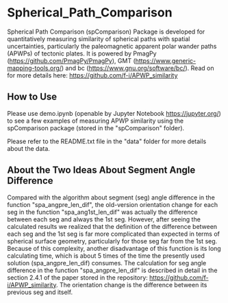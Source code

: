 # Spherical_Path_Comparison
Spherical Path Comparison (spComparison) Package is developed for quantitatively
measuring similarity of spherical paths with spatial uncertainties, particularly
the paleomagnetic apparent polar wander paths (APWPs) of tectonic plates. It is
powered by PmagPy (https://github.com/PmagPy/PmagPy), GMT
(https://www.generic-mapping-tools.org/) and bc
(https://www.gnu.org/software/bc/). Read on for more details here:
https://github.com/f-i/APWP_similarity

## How to Use
Please use demo.ipynb (openable by Jupyter Notebook https://jupyter.org/) to
see a few examples of measuring APWP similarity using the spComparison package
(stored in the "spComparison" folder).

Please refer to the README.txt file in the "data" folder for more details about
the data.

## About the Two Ideas About Segment Angle Difference
Compared with the algorithm about segment (seg) angle difference in the function
"spa_angpre_len_dif", the old-version orientation change for each seg in the
function "spa_ang1st_len_dif" was actually the difference between each seg and
always the 1st seg. However, after seeing the calculated results we realized
that the definition of the difference between each seg and the 1st seg is far
more complicated than expected in terms of spherical surface geometry,
particularly for those seg far from the 1st seg. Because of this complexity,
another disadvantage of this function is its long calculating time, which is
about 5 times of the time the presently used solution (spa_angpre_len_dif)
consumes. The calculation for seg angle difference in the function
"spa_angpre_len_dif" is described in detail in the section 2.4.1 of the paper
stored in the repository: https://github.com/f-i/APWP_similarity. The
orientation change is the difference between its previous seg and itself.

[//]: # (# Related Algorithms)

[//]: # (## The Idea Behind the Function "spa_ang1st_len_dif")

[//]: # (* Angle between two DIRECTIONAL geodesics i.e. segments which are with)
[//]: # (  DIRECTIONs in the order of poles' ages, but not necessarily successive displacement ones.)
[//]: # (  Angle between two great circles, i.e. geodesics with no directions,)
[//]: # (  could have 2 solutions at both intersections of the great circles)
[//]: # (  that the two geodesics are on. However, if the two geodesics have directions,)
[//]: # (  the correct angle between them would be just one of the above 2 solutions.)

<!--- ![](fig1directionalGeodesics.png?raw=true) -->
[//]: # (Figure 1: Directional change calculations, for two successive displacement)
[//]: # (segments i.e. directional geodesics, that describe pole wandering like)
[//]: # (Seg<sub>1</sub><sup>'</sup> & Seg<sub>2</sub><sup>'</sup> or)
[//]: # (Seg<sub>2</sub><sup>'</sup> & Seg<sub>3</sub><sup>'</sup>, e.g.)
[//]: # (&Delta;&alpha;<sub>12</sub><sup>'</sup>,)
[//]: # (&Delta;&alpha;<sub>23</sub><sup>'</sup>, and also for two separate segments like)
[//]: # (Seg<sub>1</sub><sup>'</sup> & Seg<sub>3</sub><sup>'</sup>, e.g.)
[//]: # (&Delta;&alpha;<sub>13</sub><sup>'</sup>: [a] Geographical [orthographicprojection];)
[//]: # ([b] Cartesian.)

[//]: # (For example, in Figure 1a, the three segments)
[//]: # (Seg<sub>1</sub><sup>'</sup>, Seg<sub>2</sub><sup>'</sup> and)
[//]: # (Seg<sub>3</sub><sup>'</sup> compose an APWP-like trajectory without pole)
[//]: # (uncertainty shown. Figure 1b is an analogy of these three vectors in Cartesian)
[//]: # (space where the related calculations are more straightforward.)

[//]: # (As we all know, azimuth &alpha;<sub>1</sub> is not equal to azimuth)
[//]: # (&alpha;<sub>1</sub><sup>'</sup>, &alpha;<sub>2</sub> not equal to)
[//]: # (&alpha;<sub>2</sub><sup>'</sup>, and &alpha;<sub>3</sub> not equal to)
[//]: # (&alpha;<sub>3</sub><sup>'</sup>. In terms of directional change of each segment,)
[//]: # (azimuth &Delta;&alpha;<sub>12</sub> is not equal to azimuth)
[//]: # (&Delta;&alpha;<sub>12</sub><sup>'</sup>, &Delta;&alpha;<sub>23</sub> not equal)
[//]: # (to &Delta;&alpha;<sub>23</sub><sup>'</sup>, and &Delta;&alpha;<sub>13</sub>)
[//]: # (not equal to &Delta;&alpha;<sub>13</sub><sup>'</sup>. Although)
[//]: # (&Delta;&alpha;<sub>13</sub> = &Delta;&alpha;<sub>12</sub> +)
[//]: # (&Delta;&alpha;<sub>23</sub>, &Delta;&alpha;<sub>13</sub><sup>'</sup> is not)
[//]: # (equal to the summation of &Delta;&alpha;<sub>12</sub><sup>'</sup> and)
[//]: # (&Delta;&alpha;<sub>23</sub><sup>'</sup>. Calculating a correct)
[//]: # (&Delta;&alpha;<sub>13</sub><sup>'</sup> is complex mainly because of the two)
[//]: # (separate geodesics, i.e. segments, are directional like vectors. They are also in)
[//]: # (chronological order, it does not influence the angle between these two separate)
[//]: # (geodesics. The different situations, including the relatively simpler one shown in Figure 1a,)
[//]: # (for obtaining a correct &Delta;&alpha;<sub>13</sub><sup>'</sup>)
[//]: # (will be described in detail as follows. Proper map projections for this kind of)
[//]: # (demonstrations are [a] Miller cylindrical, and [b] Azimuthal equidistant.)
